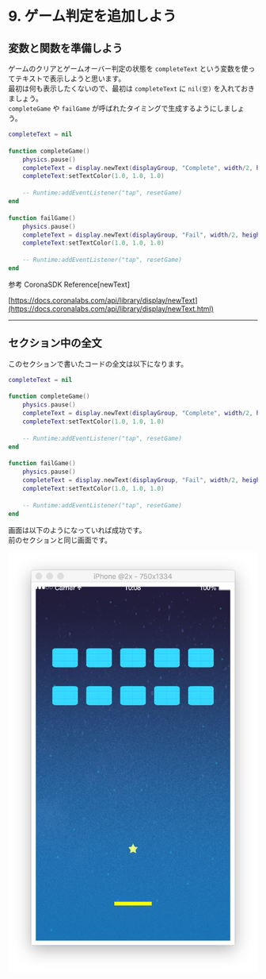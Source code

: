 # 9. ゲーム判定を追加しよう

## 変数と関数を準備しよう
ゲームのクリアとゲームオーバー判定の状態を `completeText` という変数を使ってテキストで表示しようと思います。  
最初は何も表示したくないので、最初は `completeText` に `nil(空)` を入れておきましょう。  
`completeGame` や `failGame` が呼ばれたタイミングで生成するようにしましょう。

```lua
completeText = nil

function completeGame()
    physics.pause()
    completeText = display.newText(displayGroup, "Complete", width/2, height/2, native.systemFont, 100)
    completeText:setTextColor(1.0, 1.0, 1.0)

    -- Runtime:addEventListener("tap", resetGame)
end

function failGame()
    physics.pause()
    completeText = display.newText(displayGroup, "Fail", width/2, height/2, native.systemFont, 100)
    completeText:setTextColor(1.0, 1.0, 1.0)

    -- Runtime:addEventListener("tap", resetGame)
end
```

参考
CoronaSDK Reference[newText]

[https://docs.coronalabs.com/api/library/display/newText](https://docs.coronalabs.com/api/library/display/newText.html)

---

## セクション中の全文
このセクションで書いたコードの全文は以下になります。

```lua
completeText = nil

function completeGame()
    physics.pause()
    completeText = display.newText(displayGroup, "Complete", width/2, height/2, native.systemFont, 100)
    completeText:setTextColor(1.0, 1.0, 1.0)

    -- Runtime:addEventListener("tap", resetGame)
end

function failGame()
    physics.pause()
    completeText = display.newText(displayGroup, "Fail", width/2, height/2, native.systemFont, 100)
    completeText:setTextColor(1.0, 1.0, 1.0)

    -- Runtime:addEventListener("tap", resetGame)
end
```

画面は以下のようになっていれば成功です。  
前のセクションと同じ画面です。

![](./image/execBreakoutSample8.png)

